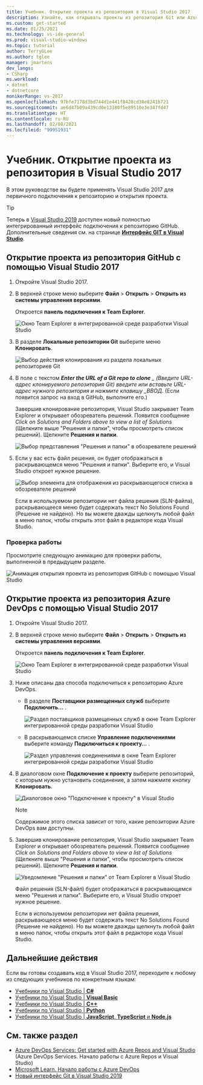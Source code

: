 ```yaml
---
title: Учебник. Открытие проекта из репозитория в Visual Studio 2017
description: Узнайте, как открывать проекты из репозитория Git или Azure DevOps с помощью Visual Studio 2017.
ms.custom: get-started
ms.date: 01/25/2021
ms.technology: vs-ide-general
ms.prod: visual-studio-windows
ms.topic: tutorial
author: TerryGLee
ms.author: tglee
manager: jmartens
dev_langs:
- CSharp
ms.workload:
- dotnet
- dotnetcore
monikerRange: vs-2017
ms.openlocfilehash: 97bfe7178d3bd744d1e441f8428cd38e8241b721
ms.sourcegitcommit: ae6d47b09a439cd0e13180f5e89510e3e347fd47
ms.translationtype: HT
ms.contentlocale: ru-RU
ms.lasthandoff: 02/08/2021
ms.locfileid: "99951931"
---
```

# <a name="tutorial-open-a-project-from-a-repo-in-visual-studio-2017"></a>Учебник. Открытие проекта из репозитория в Visual Studio 2017

В этом руководстве вы будете применять Visual Studio 2017 для первичного подключения к репозиторию и открытия проекта.

> [!TIP]
> Теперь в [Visual Studio 2019](https://visualstudio.microsoft.com/downloads) доступен новый полностью интегрированный интерфейс подключения к репозиторию GitHub. Дополнительные сведения см. на странице [**Интерфейс GIT в Visual Studio**](../ide/git-with-visual-studio.md?view=vs-2019&preserve-view=true).

## <a name="open-a-project-from-a-github-repo-by-using-visual-studio-2017"></a>Открытие проекта из репозитория GitHub с помощью Visual Studio 2017

1. Откройте Visual Studio 2017.

1. В верхней строке меню выберите **Файл** > **Открыть** > **Открыть из системы управления версиями**.

   Откроется **панель подключения к Team Explorer**.

    ![Окно Team Explorer в интегрированной среде разработки Visual Studio](./media/open-proj-repo-team-explorer.png)

1. В разделе **Локальные репозитории Git** выберите меню **Клонировать**.

    ![Выбор действия клонирования из раздела локальных репозиториев Git](./media/open-proj-repo-local-git-repo-clone.png)

1. В поле с текстом ***Enter the URL of a Git repo to clone** _ (Введите URL-адрес клонируемого репозитория Git) введите или вставьте URL-адрес нужного репозитория и нажмите клавишу _*ВВОД**. (Если появится запрос на вход в GitHub, выполните его.)

   Завершив клонирование репозитория, Visual Studio закрывает Team Explorer и открывает обозреватель решений. Появится сообщение *Click on Solutions and Folders above to view a list of Solutions* (Щелкните выше "Решения и папки", чтобы просмотреть список решений). Щелкните **Решения и папки**.

   ![Выбор представления "Решения и папки" в обозревателе решений](./media/open-proj-repo-github-solutions-folders.png)

1. Если у вас есть файл решения, он будет отображаться в раскрывающемся меню "Решения и папки". Выберите его, и Visual Studio откроет нужное решение.

   ![Выбор элемента для отображения из раскрывающегося списка в обозревателе решений](./media/open-proj-repo-github-solutions-folders-picker.png)

   Если в используемом репозитории нет файла решения (SLN-файла), раскрывающееся меню будет содержать текст No Solutions Found (Решение не найдено). Но вы можете дважды щелкнуть любой файл в меню папок, чтобы открыть этот файл в редакторе кода Visual Studio.

### <a name="review-your-work"></a>Проверка работы

Просмотрите следующую анимацию для проверки работы, выполненной в предыдущем разделе.

   ![Анимация открытия проекта из репозитория GitHub с помощью Visual Studio](./media/open-project-from-github.gif)

## <a name="open-a-project-from-an-azure-devops-repo-by-using-visual-studio-2017"></a>Открытие проекта из репозитория Azure DevOps с помощью Visual Studio 2017

1. Откройте Visual Studio 2017.

1. В верхней строке меню выберите **Файл** > **Открыть** > **Открыть из системы управления версиями**.

   Откроется **панель подключения к Team Explorer**.

    ![Окно Team Explorer в интегрированной среде разработки Visual Studio](./media/open-proj-repo-team-explorer.png)

1. Ниже описаны два способа подключиться к репозиторию Azure DevOps.

      - В разделе **Поставщики размещенных служб** выберите **Подключить…** .

        ![Раздел поставщиков размещенных служб в окне Team Explorer интегрированной среды разработки Visual Studio](./media/open-proj-repo-azure-devops.png)

      - В раскрывающемся списке **Управление подключениями** выберите команду **Подключиться к проекту…** .

        ![Раздел управления соединениями в окне Team Explorer интегрированной среды разработки Visual Studio](./media/open-proj-repo-azuredevops-manage-connections.png)

1. В диалоговом окне **Подключение к проекту** выберите репозиторий, с которым нужно установить соединение, а затем нажмите кнопку **Клонировать**.

      ![Диалоговое окно "Подключение к проекту" в Visual Studio](./media/open-proj-azure-devops-connect-cloud-clone.png)

    > [!NOTE]
    > Содержимое этого списка зависит от того, какие репозитории Azure DevOps вам доступны.

1. Завершив клонирование репозитория, Visual Studio закрывает Team Explorer и открывает обозреватель решений. Появится сообщение *Click on Solutions and Folders above to view a list of Solutions* (Щелкните выше "Решения и папки", чтобы просмотреть список решений). Щелкните **Решения и папки**.

      ![Уведомление "Решения и папки" от Team Explorer в Visual Studio](./media/open-proj-repo-solutions-folders.png)

   Файл решения (SLN-файл) будет отображаться в раскрывающемся меню "Решения и папки". Выберите его, и Visual Studio откроет нужное решение.

   Если в используемом репозитории нет файла решения, раскрывающееся меню будет содержать текст No Solutions Found (Решение не найдено). Но вы можете дважды щелкнуть любой файл в меню папок, чтобы открыть этот файл в редакторе кода Visual Studio.

## <a name="next-steps"></a>Дальнейшие действия

Если вы готовы создавать код в Visual Studio 2017, переходите к любому из следующих учебников по конкретным языкам:

- [Учебники по Visual Studio | **C#**](./csharp/index.yml)
- [Учебники по Visual Studio | **Visual Basic**](./visual-basic/index.yml)
- [Учебники по Visual Studio | **C++**](/cpp/get-started/tutorial-console-cpp)
- [Учебники по Visual Studio | **Python**](../python/index.yml)
- [Учебники по Visual Studio | **JavaScript**, **TypeScript** и **Node.js**](../javascript/index.yml)

## <a name="see-also"></a>См. также раздел

- [Azure DevOps Services: Get started with Azure Repos and Visual Studio](/azure/devops/repos/git/gitquickstart/) (Azure DevOps Services. Начало работы с Azure Repos и Visual Studio)
- [Microsoft Learn. Начало работы с Azure DevOps](/learn/modules/get-started-with-devops/)
- [Новый интерфейс Git в Visual Studio 2019](../ide/git-with-visual-studio.md?view=vs-2019&preserve-view=true)
